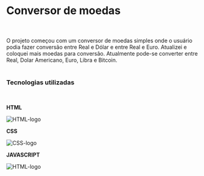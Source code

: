 <h1>Conversor de moedas</h1>
<br>
<br>
O projeto começou com um conversor de moedas simples onde o usuário podia fazer conversão entre Real e Dólar e entre Real e Euro.
Atualizei e coloquei mais moedas para conversão. Atualmente pode-se converter entre Real, Dolar Americano, Euro, Libra e Bitcoin.

<br>
<br>
<h3>Tecnologias utilizadas</h3>
<br>
<p><b>HTML</b></p>
<img src="https://img.shields.io/badge/HTML-239120?style=for-the-badge&logo=html5&logoColor=white" alt="HTML-logo" />
<br>
<p><b>CSS</b></p>
<img src="https://img.shields.io/badge/CSS-239120?&style=for-the-badge&logo=css3&logoColor=white" alt="CSS-logo" />
<br>
<p><b>JAVASCRIPT</b></p>
<img src="https://img.shields.io/badge/JavaScript-323330?style=for-the-badge&logo=javascript&logoColor=F7DF1E" alt="HTML-logo" />
